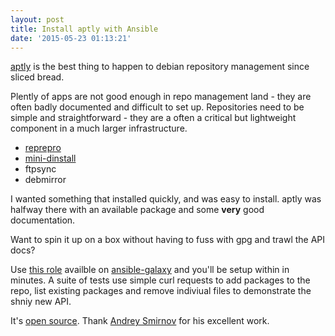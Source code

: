 ```yaml
---
layout: post
title: Install aptly with Ansible
date: '2015-05-23 01:13:21'
---
```


[aptly](http://www.aptly.info/) is the best thing to happen to debian repository management since sliced bread.

Plently of apps are not good enough in repo management land - they are often badly documented and difficult to set up. Repositories need to be simple and straightforward - they are a often a critical but lightweight component in a much larger infrastructure.

* [reprepro](https://mirrorer.alioth.debian.org/)
* [mini-dinstall](https://github.com/shartge/mini-dinstall)
* ftpsync
* debmirror

I wanted something that installed quickly, and was easy to install. aptly was halfway there with an available package and some **very** good documentation.

Want to spin it up on a box without having to fuss with gpg and trawl the API docs?

Use [this role](https://galaxy.ansible.com/list#/roles/3898) availble on [ansible-galaxy](https://galaxy.ansible.com/) and you'll be setup within in minutes. A suite of tests use simple curl requests to add packages to the repo, list existing packages and remove indiviual files to demonstrate the shniy new API.

It's [open source](https://github.com/smira/aptly). Thank [Andrey Smirnov](https://twitter.com/smira) for his excellent work.

